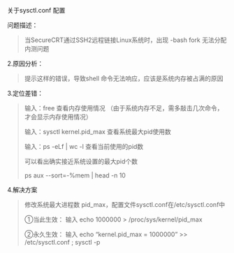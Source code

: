 关于sysctl.conf 配置



问题描述：

> 当SecureCRT通过SSH2远程链接Linux系统时，出现  -bash fork 无法分配内测问题

2.原因分析：

> 提示这样的错误，导致shell 命令无法响应，应该是系统内存被占满的原因

3.定位差错：

> 输入：free    查看内存使用情况   （由于系统内存不足，需多敲击几次命令，才会显示内存使用情况）
>
> 输入：sysctl kernel.pid_max   查看系统最大pid使用数
>
> 输入：ps -eLf | wc -l   查看当前使用的pid数
>
> 可以看出确实接近系统设置的最大pid个数
>
> ps aux --sort=-%mem | head -n 10

4.解决方案

> 修改系统最大进程数 pid_max，配置文件sysctl.conf在/etc/sysctl.conf中
>
> ①当此生效：      输入   echo  1000000 > /proc/sys/kernel/pid_max
>
> ②永久生效：      输入   echo “kernel.pid_max = 1000000” >> /etc/sysctl.conf  ; sysctl -p
